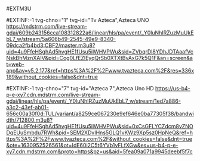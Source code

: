 #EXTM3U

#EXTINF:-1 tvg-chno="1" tvg-id="Tv Azteca",Azteca UNO
https://mdstrm.com/live-stream-gdai/609b243156cca108312822a6/linear/hls/pa/event/_Y0luNhIRZuzMuUkEbL7_w/stream/5a606b49-2545-49e9-8340-09dca2fb4bd3:CBF2/master.m3u8?uid=4u9FfeHSghAd5hvgHE1fUsu5ilWHVPWu&sid=ZVbqrDl8YDhJDTAaafVcNskBhMznXAIV&pid=Cog0LfEZlEyqQrSb0XTXtBvAxG7k5Q1F&an=screen&at=web-app&av=v5.2.177&ref=https%3A%2F%2Fwww.tvazteca.com%2F&res=336x189&without_cookies=false&dnt=true

#EXTINF:-1 tvg-chno="7" tvg-id="Azteca 7",Azteca Uno HD
https://us-b4-p-e-xy7.cdn.mdstrm.com/live-stream-gdai/linear/hls/pa/event/_Y0luNhIRZuzMuUkEbL7_w/stream/1ed7a886-a3c2-43ef-ab01-656c00a30f0d:TUL/variant/a8259ce067230e9ef646e0ba77305f38/bandwidth/712800.m3u8?uid=4u9FfeHSghAd5hvgHE1fUsu5ilWHVPWu&sid=0xCsGFLYCZdcm8vZNODqEUuSmbdu7RWh&pid=SEM2XDvIHns5GLQ1vKWz9Xp5sz0HpNeQ&ref=https%3A%2F%2Fwww.tvazteca.com%2F&without_cookies=false&dnt=true&ote=1630952526561&ot=IdE60i2C5t6YVb1vFLfXGw&es=us-b4-p-e-xy7.cdn.mdstrm.com&proto=https&pz=us&aid=5fea09a071a9945deebf5f7c
